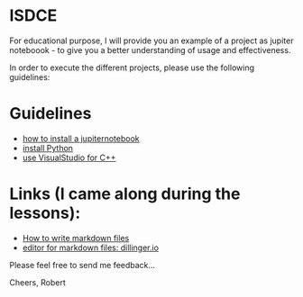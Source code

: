 # ISDCE

For educational purpose, I will provide you an example of a project as jupiter noteboook - to give you a better understanding of usage and effectiveness.

In order to execute the different projects, please use the following guidelines:

# Guidelines
 - [how to install a jupiternotebook]()
 - [install Python]()
 - [use VisualStudio for C++]()
 
 
 # Links (I came along during the lessons):
  - [How to write markdown files](https://devhints.io/markdown)
  - [editor for markdown files: dillinger.io](https://dillinger.io/)
 
 
 Please feel free to send me feedback...
 
 Cheers,
 Robert
